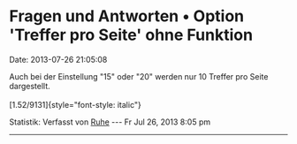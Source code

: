 Fragen und Antworten • Option \'Treffer pro Seite\' ohne Funktion
=================================================================

Date: 2013-07-26 21:05:08

Auch bei der Einstellung \"15\" oder \"20\" werden nur 10 Treffer pro
Seite dargestellt.\
\
[1.52/9131]{style="font-style: italic"}

Statistik: Verfasst von
[Ruhe](http://forum.yacy-websuche.de/memberlist.php?mode=viewprofile&u=8953)
--- Fr Jul 26, 2013 8:05 pm

------------------------------------------------------------------------
